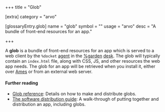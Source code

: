 +++
title = "Glob"

[extra]
category = "arvo"

[glossaryEntry.glob]
name = "glob"
symbol = ""
usage = "arvo"
desc = "A bundle of front-end resources for an app."

+++

A **glob** is a bundle of front-end resources for an app which is served to a
web client by the `%docket` [agent](/reference/glossary/agent) in the
[%garden](/reference/glossary/garden) [desk](/reference/glossary/desk). The glob
will typically contain an `index.html` file, along with CSS, JS, and other
resources the web app needs. The glob for an app will be retrieved when you
install it, either over [Ames](/reference/glossary/ames) or from an external web
server.

#### Further reading

- [Glob reference](/reference/additional/dist/glob): Details on how to make and
  distribute globs.
- [The software distribution guide](/guides/additional/software-distribution): A
  walk-through of putting together and distribution an app, including globs.
